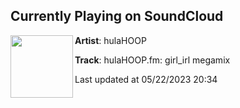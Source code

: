 ## Currently Playing on SoundCloud

[<img align="left" width="100" src="https://i1.sndcdn.com/artworks-WRTTcqHYesW1hytL-wuVQtw-t500x500.jpg">](https://soundcloud.com/hulahoop-nyc/hulahoopfm-girl_irl-megamix)

**Artist**: hulaHOOP 

**Track**: hulaHOOP.fm: girl_irl megamix

Last updated at 05/22/2023 20:34

